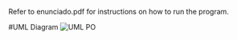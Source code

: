 Refer to enunciado.pdf for instructions on how to run the program.

#UML Diagram
![UML PO](https://github.com/franciscofpereira/SpreadsheetManager/assets/147160910/6bfe76f5-495e-4986-bf81-b8e623c95bd0)
